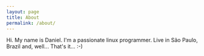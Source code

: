 ```yaml
---
layout: page
title: About
permalink: /about/
---
```


Hi. My name is Daniel. I'm a passionate linux programmer. Live in
São Paulo, Brazil and, well... That's it... :-)
